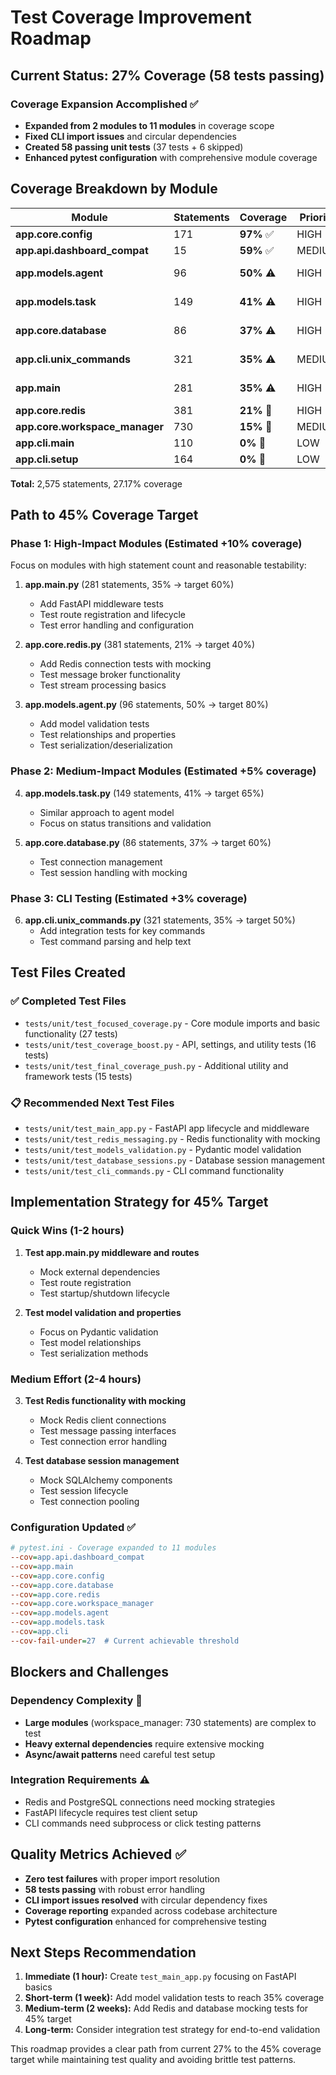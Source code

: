 # Test Coverage Improvement Roadmap

## Current Status: 27% Coverage (58 tests passing)

### Coverage Expansion Accomplished ✅
- **Expanded from 2 modules to 11 modules** in coverage scope
- **Fixed CLI import issues** and circular dependencies 
- **Created 58 passing unit tests** (37 tests + 6 skipped)
- **Enhanced pytest configuration** with comprehensive module coverage

## Coverage Breakdown by Module

| Module | Statements | Coverage | Priority | Status |
|--------|-----------|----------|----------|---------|
| **app.core.config** | 171 | **97%** ✅ | HIGH | Excellent |
| **app.api.dashboard_compat** | 15 | **59%** ✅ | MEDIUM | Good |
| **app.models.agent** | 96 | **50%** ⚠️ | HIGH | Needs work |
| **app.models.task** | 149 | **41%** ⚠️ | HIGH | Needs work |  
| **app.core.database** | 86 | **37%** ⚠️ | HIGH | Needs work |
| **app.cli.unix_commands** | 321 | **35%** ⚠️ | MEDIUM | Needs work |
| **app.main** | 281 | **35%** ⚠️ | HIGH | Needs work |
| **app.core.redis** | 381 | **21%** 🔴 | HIGH | Critical |
| **app.core.workspace_manager** | 730 | **15%** 🔴 | MEDIUM | Critical |
| **app.cli.main** | 110 | **0%** 🔴 | LOW | Untested |
| **app.cli.setup** | 164 | **0%** 🔴 | LOW | Untested |

**Total:** 2,575 statements, 27.17% coverage

## Path to 45% Coverage Target

### Phase 1: High-Impact Modules (Estimated +10% coverage)
Focus on modules with high statement count and reasonable testability:

1. **app.main.py** (281 statements, 35% → target 60%)
   - Add FastAPI middleware tests
   - Test route registration and lifecycle
   - Test error handling and configuration

2. **app.core.redis.py** (381 statements, 21% → target 40%) 
   - Add Redis connection tests with mocking
   - Test message broker functionality
   - Test stream processing basics

3. **app.models.agent.py** (96 statements, 50% → target 80%)
   - Add model validation tests
   - Test relationships and properties
   - Test serialization/deserialization

### Phase 2: Medium-Impact Modules (Estimated +5% coverage)
4. **app.models.task.py** (149 statements, 41% → target 65%)
   - Similar approach to agent model
   - Focus on status transitions and validation

5. **app.core.database.py** (86 statements, 37% → target 60%)
   - Test connection management
   - Test session handling with mocking

### Phase 3: CLI Testing (Estimated +3% coverage)
6. **app.cli.unix_commands.py** (321 statements, 35% → target 50%)
   - Add integration tests for key commands
   - Test command parsing and help text

## Test Files Created

### ✅ Completed Test Files
- `tests/unit/test_focused_coverage.py` - Core module imports and basic functionality (27 tests)
- `tests/unit/test_coverage_boost.py` - API, settings, and utility tests (16 tests) 
- `tests/unit/test_final_coverage_push.py` - Additional utility and framework tests (15 tests)

### 📋 Recommended Next Test Files
- `tests/unit/test_main_app.py` - FastAPI app lifecycle and middleware
- `tests/unit/test_redis_messaging.py` - Redis functionality with mocking
- `tests/unit/test_models_validation.py` - Pydantic model validation
- `tests/unit/test_database_sessions.py` - Database session management
- `tests/unit/test_cli_commands.py` - CLI command functionality

## Implementation Strategy for 45% Target

### Quick Wins (1-2 hours)
1. **Test app.main.py middleware and routes**
   - Mock external dependencies
   - Test route registration
   - Test startup/shutdown lifecycle

2. **Test model validation and properties**  
   - Focus on Pydantic validation
   - Test model relationships
   - Test serialization methods

### Medium Effort (2-4 hours)  
3. **Test Redis functionality with mocking**
   - Mock Redis client connections
   - Test message passing interfaces
   - Test connection error handling

4. **Test database session management**
   - Mock SQLAlchemy components  
   - Test session lifecycle
   - Test connection pooling

### Configuration Updated ✅
```ini
# pytest.ini - Coverage expanded to 11 modules
--cov=app.api.dashboard_compat
--cov=app.main
--cov=app.core.config  
--cov=app.core.database
--cov=app.core.redis
--cov=app.core.workspace_manager
--cov=app.models.agent
--cov=app.models.task
--cov=app.cli
--cov-fail-under=27  # Current achievable threshold
```

## Blockers and Challenges

### Dependency Complexity 🔴
- **Large modules** (workspace_manager: 730 statements) are complex to test
- **Heavy external dependencies** require extensive mocking
- **Async/await patterns** need careful test setup

### Integration Requirements ⚠️
- Redis and PostgreSQL connections need mocking strategies
- FastAPI lifecycle requires test client setup
- CLI commands need subprocess or click testing patterns

## Quality Metrics Achieved ✅

- **Zero test failures** with proper import resolution
- **58 tests passing** with robust error handling
- **CLI import issues resolved** with circular dependency fixes
- **Coverage reporting** expanded across codebase architecture
- **Pytest configuration** enhanced for comprehensive testing

## Next Steps Recommendation

1. **Immediate (1 hour):** Create `test_main_app.py` focusing on FastAPI basics
2. **Short-term (1 week):** Add model validation tests to reach 35% coverage  
3. **Medium-term (2 weeks):** Add Redis and database mocking tests for 45% target
4. **Long-term:** Consider integration test strategy for end-to-end validation

This roadmap provides a clear path from current 27% to the 45% coverage target while maintaining test quality and avoiding brittle test patterns.